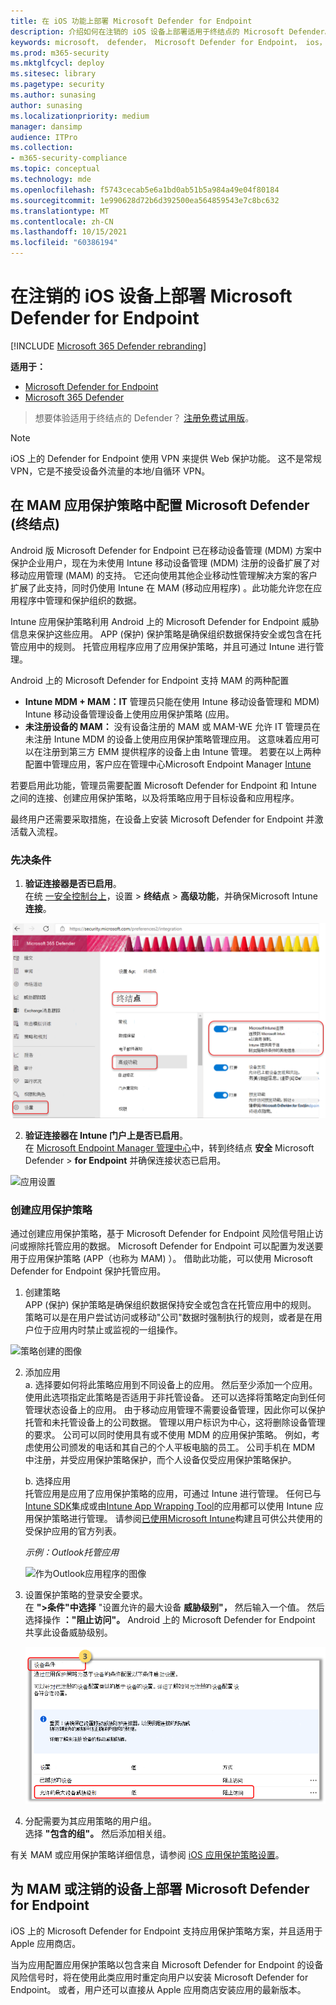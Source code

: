 ```yaml
---
title: 在 iOS 功能上部署 Microsoft Defender for Endpoint
description: 介绍如何在注销的 iOS 设备上部署适用于终结点的 Microsoft Defender。
keywords: microsoft， defender， Microsoft Defender for Endpoint， ios， 配置， 功能， ios
ms.prod: m365-security
ms.mktglfcycl: deploy
ms.sitesec: library
ms.pagetype: security
ms.author: sunasing
author: sunasing
ms.localizationpriority: medium
manager: dansimp
audience: ITPro
ms.collection:
- m365-security-compliance
ms.topic: conceptual
ms.technology: mde
ms.openlocfilehash: f5743cecab5e6a1bd0ab51b5a984a49e04f80184
ms.sourcegitcommit: 1e990628d72b6d392500ea564859543e7c8bc632
ms.translationtype: MT
ms.contentlocale: zh-CN
ms.lasthandoff: 10/15/2021
ms.locfileid: "60386194"
---
```

# <a name="deploy-microsoft-defender-for-endpoint-on-unenrolled-ios-devices"></a>在注销的 iOS 设备上部署 Microsoft Defender for Endpoint

[!INCLUDE [Microsoft 365 Defender rebranding](../../includes/microsoft-defender.md)]

**适用于：**
- [Microsoft Defender for Endpoint](https://go.microsoft.com/fwlink/p/?linkid=2154037)
- [Microsoft 365 Defender](https://go.microsoft.com/fwlink/?linkid=2118804)

> 想要体验适用于终结点的 Defender？ [注册免费试用版](https://signup.microsoft.com/create-account/signup?products=7f379fee-c4f9-4278-b0a1-e4c8c2fcdf7e&ru=https://aka.ms/MDEp2OpenTrial?ocid=docs-wdatp-exposedapis-abovefoldlink)。

> [!NOTE]
> iOS 上的 Defender for Endpoint 使用 VPN 来提供 Web 保护功能。 这不是常规 VPN，它是不接受设备外流量的本地/自循环 VPN。

## <a name="configure-microsoft-defender-for-endpoint-risk-signals-in-app-protection-policy-mam"></a>在 MAM 应用保护策略中配置 Microsoft Defender (终结点) 

Android 版 Microsoft Defender for Endpoint 已在移动设备管理 (MDM) 方案中保护企业用户，现在为未使用 Intune 移动设备管理 (MDM) 注册的设备扩展了对移动应用管理 (MAM) 的支持。 它还向使用其他企业移动性管理解决方案的客户扩展了此支持，同时仍使用 Intune 在 MAM (移动应用程序) 。此功能允许您在应用程序中管理和保护组织的数据。

Intune 应用保护策略利用 Android 上的 Microsoft Defender for Endpoint 威胁信息来保护这些应用。 APP (保护) 保护策略是确保组织数据保持安全或包含在托管应用中的规则。 托管应用程序应用了应用保护策略，并且可通过 Intune 进行管理。  

Android 上的 Microsoft Defender for Endpoint 支持 MAM 的两种配置
- **Intune MDM + MAM：IT** 管理员只能在使用 Intune 移动设备管理和 MDM) Intune 移动设备管理设备上使用应用保护策略 (应用。
- **未注册设备的 MAM：** 没有设备注册的 MAM 或 MAM-WE 允许 IT [](/mem/intune/app/app-protection-policy)管理员在未注册 Intune MDM 的设备上使用应用保护策略管理应用。 这意味着应用可以在注册到第三方 EMM 提供程序的设备上由 Intune 管理。 若要在以上两种配置中管理应用，客户应在管理中心Microsoft Endpoint Manager [Intune](https://go.microsoft.com/fwlink/?linkid=2109431)

若要启用此功能，管理员需要配置 Microsoft Defender for Endpoint 和 Intune 之间的连接、创建应用保护策略，以及将策略应用于目标设备和应用程序。 
 
最终用户还需要采取措施，在设备上安装 Microsoft Defender for Endpoint 并激活载入流程。

### <a name="pre-requisites"></a>先决条件

1. **验证连接器是否已启用**。 <br> 在统 [一安全控制台上](https://security.microsoft.com)，设置  >  **终结点**  >  **高级功能**，并确保Microsoft Intune **连接**。

  ![适用于 Endpoint 的 Defender -Intune 连接器的图像](images/enable-intune-connection.png)
  
2. **验证连接器在 Intune 门户上是否已启用**。 <br> 在 [Microsoft Endpoint Manager 管理中心](https://go.microsoft.com/fwlink/?linkid=2109431)中，转到终结点 **安全** Microsoft Defender  >  **for Endpoint** 并确保连接状态已启用。

  ![应用设置](images/app-settings.png)

### <a name="create-an-app-protection-policy"></a>创建应用保护策略
 
通过创建应用保护策略，基于 Microsoft Defender for Endpoint 风险信号阻止访问或擦除托管应用的数据。
Microsoft Defender for Endpoint 可以配置为发送要用于应用保护策略 (APP（也称为 MAM) ）。 借助此功能，可以使用 Microsoft Defender for Endpoint 保护托管应用。

1. 创建策略 <br>
APP (保护) 保护策略是确保组织数据保持安全或包含在托管应用中的规则。 策略可以是在用户尝试访问或移动"公司"数据时强制执行的规则，或者是在用户位于应用内时禁止或监视的一组操作。 

![策略创建的图像](images/create-policy.png)

2. 添加应用 <br>
    a. 选择要如何将此策略应用到不同设备上的应用。 然后至少添加一个应用。 <br>
    使用此选项指定此策略是否适用于非托管设备。 还可以选择将策略定向到任何管理状态设备上的应用。
由于移动应用管理不需要设备管理，因此你可以保护托管和未托管设备上的公司数据。 管理以用户标识为中心，这将删除设备管理的要求。 公司可以同时使用具有或不使用 MDM 的应用保护策略。 例如，考虑使用公司颁发的电话和其自己的个人平板电脑的员工。 公司手机在 MDM 中注册，并受应用保护策略保护，而个人设备仅受应用保护策略保护。

    b. 选择应用<br>
    托管应用是应用了应用保护策略的应用，可通过 Intune 进行管理。 任何已与[Intune SDK](/mem/intune/developer/app-sdk)集成或由[Intune App Wrapping Tool](/mem/intune/developer/apps-prepare-mobile-application-management)的应用都可以使用 Intune 应用保护策略进行管理。 请参阅[已使用Microsoft Intune](/mem/intune/apps/apps-supported-intune-apps)构建且可供公共使用的受保护应用的官方列表。

    *示例：Outlook托管应用*

    ![作为Outlook应用程序的图像](images/managed-app.png)

 3. 设置保护策略的登录安全要求。 <br>
在 **">条件"中选择** "设置允许的最大设备 **威胁级别"，** 然后输入一个值。 然后选择操作 **："阻止访问"。** Android 上的 Microsoft Defender for Endpoint 共享此设备威胁级别。

    ![条件启动的图像](images/conditional-launch.png)

4. 分配需要为其应用策略的用户组。<br>
  选择 **"包含的组"。** 然后添加相关组。 


有关 MAM 或应用保护策略详细信息，请参阅 [iOS 应用保护策略设置](/mem/intune/apps/app-protection-policy-settings-ios)。

## <a name="deploy-microsoft-defender-for-endpoint-for-mam-or-on-unenrolled-devices"></a>为 MAM 或注销的设备上部署 Microsoft Defender for Endpoint

iOS 上的 Microsoft Defender for Endpoint 支持应用保护策略方案，并且适用于 Apple 应用商店。

当为应用配置应用保护策略以包含来自 Microsoft Defender for Endpoint 的设备风险信号时，将在使用此类应用时重定向用户以安装 Microsoft Defender for Endpoint。 或者，用户还可以直接从 Apple 应用商店安装应用的最新版本。
